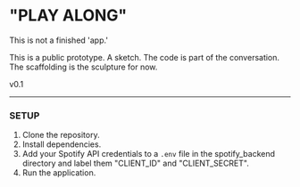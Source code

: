 # "PLAY ALONG"

This is not a finished 'app.'

This is a public prototype. A sketch. The code is part of the conversation. The scaffolding is the sculpture for now.

v0.1

---

### SETUP

1.  Clone the repository.
2.  Install dependencies.
3.  Add your Spotify API credentials to a `.env` file in the spotify_backend directory
     and label them "CLIENT_ID" and "CLIENT_SECRET".
5.  Run the application.

